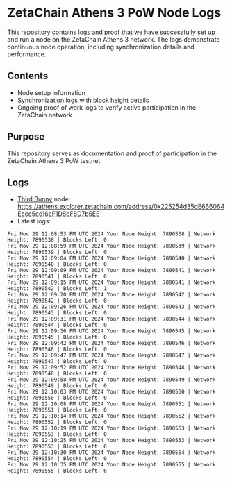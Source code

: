 # ZetaChain Athens 3 PoW Node Logs
This repository contains logs and proof that we have successfully set up and run a node on the ZetaChain Athens 3 network. The logs demonstrate continuous node operation, including synchronization details and performance.

## Contents
- Node setup information
- Synchronization logs with block height details
- Ongoing proof of work logs to verify active participation in the ZetaChain network

## Purpose
This repository serves as documentation and proof of participation in the ZetaChain Athens 3 PoW testnet.

## Logs

- [Third Bunny](https://thirdbunny.xyz/) node: https://athens.explorer.zetachain.com/address/0x225254d35dE666064Eccc5ce16eF1D8bF8D7b5EE
- Latest logs:
```
Fri Nov 29 12:08:53 PM UTC 2024 Your Node Height: 7890538 | Network Height: 7890538 | Blocks Left: 0
Fri Nov 29 12:08:59 PM UTC 2024 Your Node Height: 7890539 | Network Height: 7890539 | Blocks Left: 0
Fri Nov 29 12:09:04 PM UTC 2024 Your Node Height: 7890540 | Network Height: 7890540 | Blocks Left: 0
Fri Nov 29 12:09:09 PM UTC 2024 Your Node Height: 7890541 | Network Height: 7890541 | Blocks Left: 0
Fri Nov 29 12:09:15 PM UTC 2024 Your Node Height: 7890541 | Network Height: 7890542 | Blocks Left: 1
Fri Nov 29 12:09:20 PM UTC 2024 Your Node Height: 7890542 | Network Height: 7890542 | Blocks Left: 0
Fri Nov 29 12:09:26 PM UTC 2024 Your Node Height: 7890543 | Network Height: 7890543 | Blocks Left: 0
Fri Nov 29 12:09:31 PM UTC 2024 Your Node Height: 7890544 | Network Height: 7890544 | Blocks Left: 0
Fri Nov 29 12:09:36 PM UTC 2024 Your Node Height: 7890545 | Network Height: 7890545 | Blocks Left: 0
Fri Nov 29 12:09:42 PM UTC 2024 Your Node Height: 7890546 | Network Height: 7890546 | Blocks Left: 0
Fri Nov 29 12:09:47 PM UTC 2024 Your Node Height: 7890547 | Network Height: 7890547 | Blocks Left: 0
Fri Nov 29 12:09:52 PM UTC 2024 Your Node Height: 7890548 | Network Height: 7890548 | Blocks Left: 0
Fri Nov 29 12:09:58 PM UTC 2024 Your Node Height: 7890549 | Network Height: 7890549 | Blocks Left: 0
Fri Nov 29 12:10:03 PM UTC 2024 Your Node Height: 7890550 | Network Height: 7890550 | Blocks Left: 0
Fri Nov 29 12:10:08 PM UTC 2024 Your Node Height: 7890551 | Network Height: 7890551 | Blocks Left: 0
Fri Nov 29 12:10:14 PM UTC 2024 Your Node Height: 7890552 | Network Height: 7890552 | Blocks Left: 0
Fri Nov 29 12:10:19 PM UTC 2024 Your Node Height: 7890553 | Network Height: 7890553 | Blocks Left: 0
Fri Nov 29 12:10:25 PM UTC 2024 Your Node Height: 7890553 | Network Height: 7890553 | Blocks Left: 0
Fri Nov 29 12:10:30 PM UTC 2024 Your Node Height: 7890554 | Network Height: 7890554 | Blocks Left: 0
Fri Nov 29 12:10:35 PM UTC 2024 Your Node Height: 7890555 | Network Height: 7890555 | Blocks Left: 0
```
